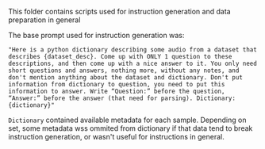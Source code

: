 This folder contains scripts used for instruction generation and data preparation in general 

The base prompt used for instruction generation was:
```
"Here is a python dictionary describing some audio from a dataset that describes {dataset_desc}. Come up with ONLY 1 question to these descriptions, and then come up with a nice answer to it. You only need short questions and answers, nothing more, without any notes, and don't mention anything about the dataset and dictionary. Don't put information from dictionary to question, you need to put this information to answer. Write “Question:” before the question, “Answer:” before the answer (that need for parsing). Dictionary: {dictionary}"
```

`Dictionary` contained available metadata for each sample. Depending on set, some metadata wss ommited from dictionary if that data tend to break instruction generation, or wasn't useful for instructions in general. 

